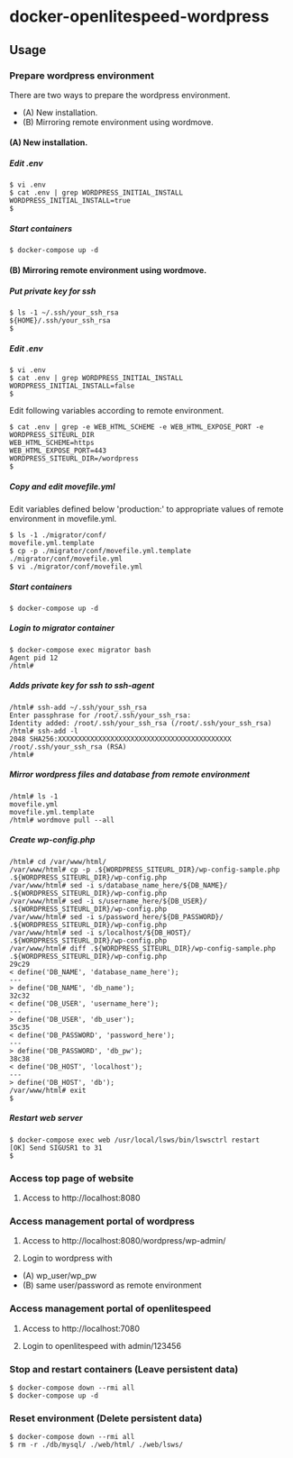 # docker-openlitespeed-wordpress

## Usage

### Prepare wordpress environment

There are two ways to prepare the wordpress environment.

- (A) New installation.
- (B) Mirroring remote environment using wordmove.

#### (A) New installation.

##### Edit .env

```
$ vi .env
$ cat .env | grep WORDPRESS_INITIAL_INSTALL
WORDPRESS_INITIAL_INSTALL=true
$
```

##### Start containers

```
$ docker-compose up -d
```

#### (B) Mirroring remote environment using wordmove.

##### Put private key for ssh

```
$ ls -1 ~/.ssh/your_ssh_rsa
${HOME}/.ssh/your_ssh_rsa
$
```

##### Edit .env

```
$ vi .env
$ cat .env | grep WORDPRESS_INITIAL_INSTALL
WORDPRESS_INITIAL_INSTALL=false
$
```

Edit following variables according to remote environment.

```
$ cat .env | grep -e WEB_HTML_SCHEME -e WEB_HTML_EXPOSE_PORT -e WORDPRESS_SITEURL_DIR
WEB_HTML_SCHEME=https
WEB_HTML_EXPOSE_PORT=443
WORDPRESS_SITEURL_DIR=/wordpress
$
```

##### Copy and edit movefile.yml

Edit variables defined below 'production:' to appropriate values of remote environment in movefile.yml.

```
$ ls -1 ./migrator/conf/
movefile.yml.template
$ cp -p ./migrator/conf/movefile.yml.template ./migrator/conf/movefile.yml
$ vi ./migrator/conf/movefile.yml
```

##### Start containers

```
$ docker-compose up -d
```

##### Login to migrator container

```
$ docker-compose exec migrator bash
Agent pid 12
/html#
```

##### Adds private key for ssh to ssh-agent

```
/html# ssh-add ~/.ssh/your_ssh_rsa
Enter passphrase for /root/.ssh/your_ssh_rsa:
Identity added: /root/.ssh/your_ssh_rsa (/root/.ssh/your_ssh_rsa)
/html# ssh-add -l
2048 SHA256:XXXXXXXXXXXXXXXXXXXXXXXXXXXXXXXXXXXXXXXXXXX /root/.ssh/your_ssh_rsa (RSA)
/html#
```

##### Mirror wordpress files and database from remote environment

```
/html# ls -1
movefile.yml
movefile.yml.template
/html# wordmove pull --all
```

##### Create wp-config.php

```
/html# cd /var/www/html/
/var/www/html# cp -p .${WORDPRESS_SITEURL_DIR}/wp-config-sample.php .${WORDPRESS_SITEURL_DIR}/wp-config.php
/var/www/html# sed -i s/database_name_here/${DB_NAME}/ .${WORDPRESS_SITEURL_DIR}/wp-config.php
/var/www/html# sed -i s/username_here/${DB_USER}/ .${WORDPRESS_SITEURL_DIR}/wp-config.php
/var/www/html# sed -i s/password_here/${DB_PASSWORD}/ .${WORDPRESS_SITEURL_DIR}/wp-config.php
/var/www/html# sed -i s/localhost/${DB_HOST}/ .${WORDPRESS_SITEURL_DIR}/wp-config.php
/var/www/html# diff .${WORDPRESS_SITEURL_DIR}/wp-config-sample.php .${WORDPRESS_SITEURL_DIR}/wp-config.php
29c29
< define('DB_NAME', 'database_name_here');
---
> define('DB_NAME', 'db_name');
32c32
< define('DB_USER', 'username_here');
---
> define('DB_USER', 'db_user');
35c35
< define('DB_PASSWORD', 'password_here');
---
> define('DB_PASSWORD', 'db_pw');
38c38
< define('DB_HOST', 'localhost');
---
> define('DB_HOST', 'db');
/var/www/html# exit
$
```

##### Restart web server

```
$ docker-compose exec web /usr/local/lsws/bin/lswsctrl restart
[OK] Send SIGUSR1 to 31
$
```

### Access top page of website

1. Access to http://localhost:8080

### Access management portal of wordpress

1. Access to http://localhost:8080/wordpress/wp-admin/

2. Login to wordpress with

  - (A) wp_user/wp_pw
  - (B) same user/password as remote environment

### Access management portal of openlitespeed

1. Access to http://localhost:7080

2. Login to openlitespeed with admin/123456

### Stop and restart containers (Leave persistent data)

```
$ docker-compose down --rmi all
$ docker-compose up -d
```

### Reset environment (Delete persistent data)

```
$ docker-compose down --rmi all
$ rm -r ./db/mysql/ ./web/html/ ./web/lsws/
```
